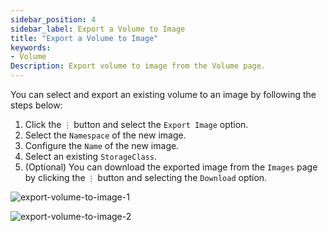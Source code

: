 ```yaml
---
sidebar_position: 4
sidebar_label: Export a Volume to Image
title: "Export a Volume to Image"
keywords:
- Volume
Description: Export volume to image from the Volume page.
---
```


<head>
  <link rel="canonical" href="https://docs.harvesterhci.io/v1.1/volume/export-volume"/>
</head>

You can select and export an existing volume to an image by following the steps below:

1. Click the `⋮` button and select the `Export Image` option.
1. Select the `Namespace` of the new image.
1. Configure the `Name` of the new image.
1. Select an existing `StorageClass`.
1. (Optional) You can download the exported image from the `Images` page by clicking the `⋮` button and selecting the `Download` option.

![export-volume-to-image-1](/img/v1.1/volume/export-volume-to-image-1.png)

![export-volume-to-image-2](/img/v1.1/volume/export-volume-to-image-2.png)